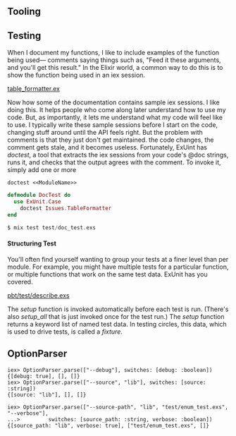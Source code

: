 Tooling
----

Testing
----
When I document my functions, I like to include examples of the function being used— comments saying things such as, "Feed it these arguments, and you'll get this result."
In the Elixir world, a common way to do this is to show the function being used in an iex session.

[table_formatter.ex](issues/lib/issues/table_formatter.exs)

Now how some of the documentation contains sample iex sessions. I like doing this.
It helps people who come along later understand how to use my code.
But, as importantly, it lets me understand what my code will feel like to use.
I typically write these sample sessions before I start on the code, changing stuff around until the API feels right.
But the problem with comments is that they just don't get maintained. the code changes, the comment gets stale, and it becomes useless. 
Fortunately, ExUint has *doctest*, a tool that extracts the iex sessions from your code's @doc strings, runs it, and checks that the output agrees with the comment.
To invoke it, simply add one or more
```
doctest <<ModuleName>>
```

```doc_test.exs
defmodule DocTest do 
  use ExUnit.Case
	doctest Issues.TableFormatter
end

$ mix test test/doc_test.exs
```

#### Structuring Test
You'll often find yourself wanting to group your tests at a finer level than per module. For example, you might have multiple tests for a particular function, or multiple functions that work on the same test data.
ExUnit has you covered.

[pbt/test/describe.exs](pbt/test/describe.exs)

The *setup* function is invoked automatically before each test is run.
(There's also *setup_all* that is just invoked once for the test run.)
The *setup* function returns a keyword list of named test data. In testing circles, this data, which is used to drive tests, is called a *fixture*.


OptionParser
-----

```
iex> OptionParser.parse(["--debug"], switches: [debug: :boolean])
{[debug: true], [], []}
iex> OptionParser.parse(["--source", "lib"], switches: [source: :string])
{[source: "lib"], [], []}

iex> OptionParser.parse(["--source-path", "lib", "test/enum_test.exs", "--verbose"],
...>         switches: [source_path: :string, verbose: :boolean])
{[source_path: "lib", verbose: true], ["test/enum_test.exs", []}
```

